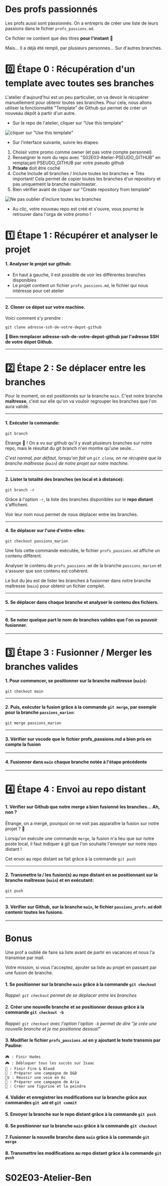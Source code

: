 # Des profs passionnés

Les profs aussi sont passionnés. On a entrepris de créer une liste de leurs passions dans le fichier `profs_passions.md`.

Ce fichier ne contient que des titres **pour l'instant** 🤷

Mais... Il a déjà été rempli, par plusieurs personnes... Sur d'autres branches.

# 0️⃣ Étape 0 : Récupération d'un template avec toutes ses branches

L'atelier d'aujourd'hui est un peu particulier, on va devoir le récupérer manuellement pour obtenir toutes ses branches. Pour cela, nous allons utiliser la fonctionnalité "Template" de Github qui permet de créer un nouveau dépôt à partir d'un autre.

- Sur le repo de l'atelier, cliquer sur "Use this template"

![cliquer sur "Use this template"](img/1.png)

- Sur l'interface suivante, suivre les étapes:

1. Choisir votre promo comme owner (et pas votre compte personnel)
2. Renseigner le nom du repo avec "S02E03-Atelier-PSEUDO_GITHUB" en remplaçant PSEUDO_GITHUB par votre pseudo github
3. **Private** doit être coché
4. Coche Include all branches / Inclure toutes les branches => Très important! Cela permet de copier toutes les branches d'un repository et pas uniquement la branche main/master.
5. Bien vérifier avant de cliquer sur "Create repository from template"

![Ne pas oublier d'inclure toutes les branches](img/2.png)

- Au clic, votre nouveau repo est créé et s'ouvre, vous pourrez le retrouver dans l'orga de votre promo ! 

# 1️⃣ Étape 1 : Récupérer et analyser le projet

#### 1. Analyser le projet sur github:
   - En haut à gauche, il est possible de voir les différentes branches disponibles
   - Le projet contient un fichier `profs_passions.md`, le fichier qui nous intéresse pour cet atelier

***

#### 2. Cloner ce dépot sur votre machine.

Voici comment s'y prendre :

```
git clone adresse-ssh-de-votre-depot-github
```

**💁 Bien remplacer adresse-ssh-de-votre-depot-github par l'adresse SSH de votre dépot Github.**

***

# 2️⃣ Étape 2 : Se déplacer entre les branches

Pour le moment, on est positionnés sur la branche `main`. C'est notre branche **maîtresse**, c'est sur elle qu'on va vouloir regrouper les branches que l'on aura validé.

***

#### 1. Exécuter la commande:

```
git branch
```

Étrange 🤔 ! On a vu sur github qu'il y avait plusieurs branches sur notre repo, mais le résultat du git branch n'en montre qu'une seule...

*C'est normal, par défaut, lorsqu'on fait un `git clone`, on ne récupère que la branche maîtresse (`main`) de notre projet sur notre machine.*


***

#### 2. Lister la totalité des branches (en local et à distance): 

```
git branch -r
```

Grâce à l'option `-r`, la liste des branches disponibles sur le **repo distant** s'affichent. 

Voir leur nom nous permet de nous déplacer entre les branches.

***

#### 4. Se déplacer sur l'une d'entre-elles:

```
git checkout passions_marion
```

Une fois cette commande exécutée, le fichier `profs_passions.md` affiche un contenu différent.

Analyser le contenu de `profs_passions.md` de la branche `passions_marion` et s'assurer que son contenu est cohérent.

Le but du jeu est de lister les branches à fusionner dans notre branche maîtresse (`main`) pour obtenir un fichier complet.

***

#### 5. Se déplacer dans chaque branche et analyser le contenu des fichiers.

***

#### 6. Se noter quelque part le nom de branches valides que l'on va pouvoir fusionner.

***

# 3️⃣ Étape 3 : Fusionner / Merger les branches valides

#### 1. Pour commencer, se positionner sur la branche maîtresse (`main`):

```
git checkout main
```

***

#### 2. Puis, exécuter la fusion grâce à la commande `git merge`, par exemple pour la branche `passions_marion`:

```
git merge passions_marion
```

***

#### 3. Vérifier sur vscode que le fichier profs_passions.md a bien pris en compte la fusion

***

#### 4. Fusionner dans `main` chaque branche notée à l'étape précédente

***

# 4️⃣ Étape 4 : Envoi au repo distant

#### 1. Vérifier sur Github que notre merge a bien fusionné les branches... Ah, non ? 

Étrange, on a mergé, pourquoi on ne voit pas apparaître la fusion sur notre projet ? 🤨

Lorsqu'on exécute une commande `merge`, la fusion n'a lieu que sur notre poste local, il faut indiquer à git que l'on souhaite l'envoyer sur notre repo distant !

Cet envoi au repo distant se fait grâce à la commande `git push`

***

#### 2. Transmettre la / les fusion(s) au repo distant en se positionnant sur la branche maîtresse (`main`) et en exécutant:

```
git push
```

***

#### 3. Vérifier sur Github, sur la branche `main`, le fichier `passions_profs.md` doit contenir toutes les fusions.

***

# Bonus

Une prof a oublié de faire sa liste avant de partir en vacances et nous l'a transmise par mail.

Votre mission, si vous l'acceptez, ajouter sa liste au projet en passant par une fusion de branche.

#### 1. Se positionner sur la branche `main` grâce à la commande `git checkout`

*Rappel: `git checkout` permet de se déplacer entre les branches*

#### 2. Créer une nouvelle branche et se positionner dessus grâce à la commande `git checkout -b`

*Rappel: `git checkout` avec l'option l'option `-b` permet de dire "je crée une nouvelle branche et je me positionne dessus!"*

#### 3. Modifier le fichier `profs_passions.md` en y ajoutant le texte transmis par Pauline:

```
🎮 : Finir Hades
🎮 : Débloquer tous les succès sur Isaac
📕 : Finir Fire & Blood
🎲 : Préparer une campagne de D&D
🧗‍♀️ : Réussir une voie en 6c
🎲 : Préparer une campagne de Aria
🗿 : Créer une figurine et la peindre
```

#### 4. Valider et enregistrer les modifications sur la branche grâce aux commandes `git add` et `git commit`

#### 5. Envoyer la branche sur le repo distant grâce à la commande `git push`

#### 6. Se positionner sur la branche `main` grâce à la commande `git checkout`

#### 7. Fusionner la nouvelle branche dans `main` grâce à la commande `git merge`

#### 8. Transmettre les modifications au repo distant grâce à la commande `git push`
# S02E03-Atelier-Ben
